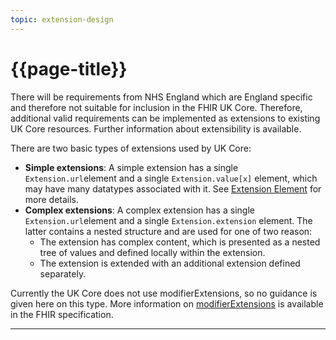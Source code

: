 ```yaml
---
topic: extension-design
---
```

# {{page-title}}

There will be requirements from NHS England which are England specific and therefore not suitable for inclusion in the FHIR UK Core. Therefore, additional valid requirements can be implemented as extensions to existing UK Core resources. Further information about extensibility is available.

There are two basic types of extensions used by UK Core:

- **Simple extensions**: A simple extension has a single <code>Extension.url</code>element and a single <code>Extension.value\[x\]</code> element, which may have many datatypes associated with it. See <a href="https://www.hl7.org/fhir/r4/extensibility.html#Extension">Extension Element</a> for more details. 
- **Complex extensions**: A complex extension has a single <code>Extension.url</code>element and a single <code>Extension.extension</code> element. The latter contains a nested structure and are used for one of two reason:
  - The extension has complex content, which is presented as a nested tree of values and defined locally within the extension.
  - The extension is extended with an additional extension defined separately.

Currently the UK Core does not use modifierExtensions, so no guidance is given here on this type. 
More information on <a href="http://hl7.org/fhir/r4/extensibility.html#modifierExtension">modifierExtensions</a> is available in the FHIR specification.

---
